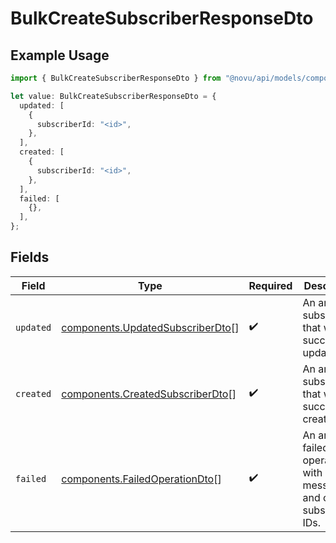 # BulkCreateSubscriberResponseDto

## Example Usage

```typescript
import { BulkCreateSubscriberResponseDto } from "@novu/api/models/components";

let value: BulkCreateSubscriberResponseDto = {
  updated: [
    {
      subscriberId: "<id>",
    },
  ],
  created: [
    {
      subscriberId: "<id>",
    },
  ],
  failed: [
    {},
  ],
};
```

## Fields

| Field                                                                                | Type                                                                                 | Required                                                                             | Description                                                                          |
| ------------------------------------------------------------------------------------ | ------------------------------------------------------------------------------------ | ------------------------------------------------------------------------------------ | ------------------------------------------------------------------------------------ |
| `updated`                                                                            | [components.UpdatedSubscriberDto](../../models/components/updatedsubscriberdto.md)[] | :heavy_check_mark:                                                                   | An array of subscribers that were successfully updated.                              |
| `created`                                                                            | [components.CreatedSubscriberDto](../../models/components/createdsubscriberdto.md)[] | :heavy_check_mark:                                                                   | An array of subscribers that were successfully created.                              |
| `failed`                                                                             | [components.FailedOperationDto](../../models/components/failedoperationdto.md)[]     | :heavy_check_mark:                                                                   | An array of failed operations with error messages and optional subscriber IDs.       |